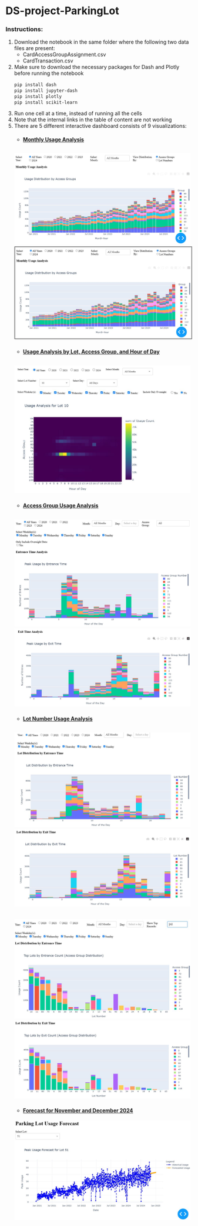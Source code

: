 # DS-project-ParkingLot
### Instructions:
1. Download the notebook in the same folder where the following two data files are present:
	- CardAccessGroupAssignment.csv
	- CardTransaction.csv
2. Make sure to download the necessary packages for Dash and Plotly before running the notebook
	```
	pip install dash
	pip install jupyter-dash
	pip install plotly
	pip install scikit-learn
	```
3. Run one cell at a time, instead of running all the cells
4. Note that the internal links in the table of content are not working
5. There are 5 different interactive dashboard consists of 9 visualizations:
	- #### <ins>Monthly Usage Analysis</ins>
	![Image](./images/MonthlyUsageAnalysis.JPG)
	<kbd><img src= "./images/MonthlyUsageAnalysis.JPG" style="border: 2px solid grey;"></kbd>
	---
	- #### <ins>Usage Analysis by Lot, Access Group, and Hour of Day</ins>
	![Image](./images/UsageAnalysis-LotAccess-Group-HourOfDay.JPG)
	---
	- #### <ins>Access Group Usage Analysis</ins>
	![Image](./images/Analysis-AccessGroup-HourOfDay-EntriesCount.JPG)
	![Image](./images/Analysis-AccessGroup-HourOfDay-ExitCount.JPG)
	---
	- #### <ins>Lot Number Usage Analysis</ins>
	![Image](./images/Analysis-Lot-HourOfDay-EntriesCount.JPG)
	![Image](./images/Analysis-Lot-HourOfDay-ExitCount.JPG)
	---
	![Image](./images/Analysis-Lot-Group-EntriesCount.JPG)
	![Image](./images/Analysis-Lot-Group-ExitCount.JPG)
	---
	- #### <ins>Forecast for November and December 2024</ins>
	![Image](./images/Forecast-Lot-NovDec2024.JPG)